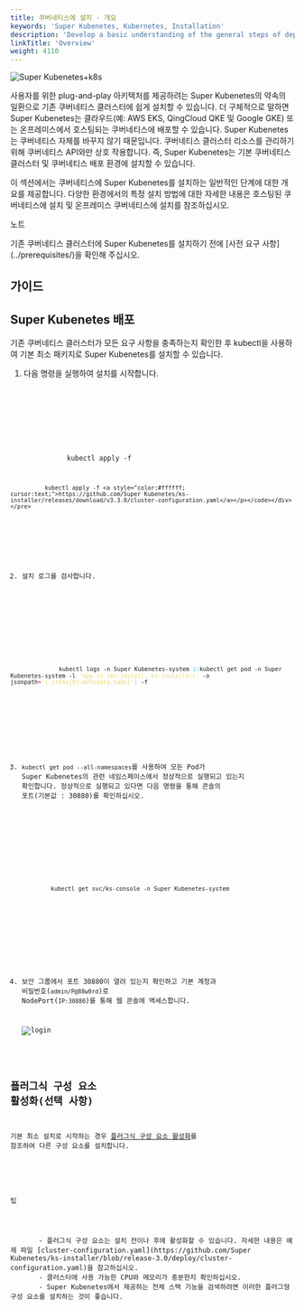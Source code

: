 ```yaml
---
title: 쿠버네티스에 설치 - 개요
keywords: 'Super Kubenetes, Kubernetes, Installation'
description: 'Develop a basic understanding of the general steps of deploying Super Kubenetes on an existing Kubernetes cluster.'
linkTitle: 'Overview'
weight: 4110
---
```


![Super Kubenetes+k8s](/dist/assets/docs/v3.3/installing-on-kubernetes/introduction/overview/Kuberix+k8s.png)

사용자를 위한 plug-and-play 아키텍처를 제공하려는 Super Kubenetes의 약속의 일환으로 기존 쿠버네티스 클러스터에 쉽게 설치할 수 있습니다. 더 구체적으로 말하면 Super Kubenetes는 클라우드(예: AWS EKS, QingCloud QKE 및 Google GKE) 또는 온프레미스에서 호스팅되는 쿠버네티스에 배포할 수 있습니다. Super Kubenetes는 쿠버네티스 자체를 바꾸지 않기 때문입니다. 쿠버네티스 클러스터 리소스를 관리하기 위해 쿠버네티스 API와만 상호 작용합니다. 즉, Super Kubenetes는 기본 쿠버네티스 클러스터 및 쿠버네티스 배포 환경에 설치할 수 있습니다.

이 섹션에서는 쿠버네티스에 Super Kubenetes를 설치하는 일반적인 단계에 대한 개요를 제공합니다. 다양한 환경에서의 특정 설치 방법에 대한 자세한 내용은 호스팅된 쿠버네티스에 설치 및 온프레미스 쿠버네티스에 설치를 참조하십시오.

<div className="notices note">
  <p>노트</p>
  <div>
    기존 쿠버네티스 클러스터에 Super Kubenetes를 설치하기 전에 [사전 요구 사항](../prerequisites/)을 확인해 주십시오.
  </div>
</div>

## 가이드

## Super Kubenetes 배포

기존 쿠버네티스 클러스터가 모든 요구 사항을 충족하는지 확인한 후 kubectl을 사용하여 기본 최소 패키지로 Super Kubenetes를 설치할 수 있습니다.

1. 다음 명령을 실행하여 설치를 시작합니다.

  <article className="highlight">
    <pre>
        <div className="copy-code-button" title="Copy Code"></div>
        <div className="code-over-div">
          <code>
            <p>
              kubectl apply -f <a style="color:#ffffff; cursor:text;">https://github.com/Super Kubenetes/ks-installer/releases/download/v3.3.0/Super Kubenetes-installer.yaml</a>

              kubectl apply -f <a style="color:#ffffff; cursor:text;">https://github.com/Super Kubenetes/ks-installer/releases/download/v3.3.0/cluster-configuration.yaml</a></p></code></div>
    </pre>

  </article>

2. 설치 로그를 검사합니다.

  <article className="highlight">
      <pre>
         <div className="copy-code-button" title="Copy Code"></div>
         <div className="code-over-div">
            <code>kubectl logs -n Super Kubenetes-system <span style="color:#66d9ef">$(</span>kubectl get pod -n Super Kubenetes-system -l <span style="color:#e6db74">'app in (ks-install, ks-installer)'</span> -o jsonpath<span style="color:#f92672">=</span><span style="color:#e6db74">'{.items[0].metadata.name}'</span><span style="color:#66d9ef">)</span> -f</code>
         </div>
      </pre>
   </article>

3. `kubectl get pod --all-namespaces`를 사용하여 모든 Pod가 Super Kubenetes의 관련 네임스페이스에서 정상적으로 실행되고 있는지 확인합니다. 정상적으로 실행되고 있다면 다음 명령을 통해 콘솔의 포트(기본값 : 30880)를 확인하십시오.

  <article className="highlight">
    <pre>
        <div className="copy-code-button" title="Copy Code"></div>
        <div className="code-over-div">
          <code>kubectl get svc/ks-console -n Super Kubenetes-system</code>
        </div>
    </pre>
  </article>

4. 보안 그룹에서 포트 30880이 열려 있는지 확인하고 기본 계정과 비밀번호(`admin/P@88w0rd`)로 NodePort(`IP:30880`)를 통해 웹 콘솔에 액세스합니다.

   ![login](/dist/assets/docs/v3.3/installing-on-kubernetes/introduction/overview/login.png)

## 플러그식 구성 요소 활성화(선택 사항)

기본 최소 설치로 시작하는 경우 [플러그식 구성 요소 활성화](../../../pluggable-components/)를 참조하여 다른 구성 요소를 설치합니다.

   <div className="notices tip">
     <p>팁</p>
     <div>
       - 플러그식 구성 요소는 설치 전이나 후에 활성화할 수 있습니다. 자세한 내용은 예제 파일 [cluster-configuration.yaml](https://github.com/Super Kubenetes/ks-installer/blob/release-3.0/deploy/cluster-configuration.yaml)을 참고하십시오.
       - 클러스터에 사용 가능한 CPU와 메모리가 충분한지 확인하십시오.
       - Super Kubenetes에서 제공하는 전체 스택 기능을 검색하려면 이러한 플러그형 구성 요소를 설치하는 것이 좋습니다.
     </div>
   </div>
